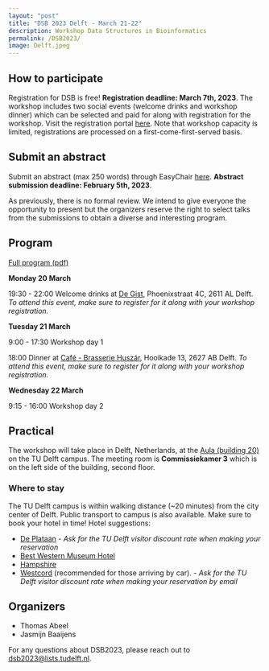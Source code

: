 ```yaml
---
layout: "post"
title: "DSB 2023 Delft - March 21-22"
description: Workshop Data Structures in Bioinformatics
permalink: /DSB2023/
image: Delft.jpeg
---
```

## How to participate

Registration for DSB is free! **Registration deadline: March 7th, 2023**. The workshop includes two social events (welcome drinks and workshop dinner) which can be selected and paid for along with registration for the workshop. Visit the registration portal [here](https://www.aanmelder.nl/141481). Note that workshop capacity is limited, registrations are processed on a first-come-first-served basis.

## Submit an abstract

Submit an abstract (max 250 words) through EasyChair [here](https://easychair.org/conferences/?conf=dsb2023). **Abstract submission deadline: February 5th, 2023**.

As previously, there is no formal review. We intend to give everyone the opportunity to present but the organizers reserve the right to select talks from the submissions to obtain a diverse and interesting program.

## Program

[Full program (pdf)](DSB2023_program.pdf)

**Monday 20 March**

19:30 - 22:00 Welcome drinks at [De Gist](https://goo.gl/maps/cwuVSQe7p1CinBJt5), Phoenixstraat 4C, 2611 AL Delft. *To attend this event, make sure to register for it along with your workshop registration.*

**Tuesday 21 March**

9:00 - 17:30 Workshop day 1

18:00 Dinner at [Café - Brasserie Huszár](https://goo.gl/maps/KmFCDJMYaYV7bxT39), Hooikade 13, 2627 AB Delft. *To attend this event, make sure to register for it along with your workshop registration.*

**Wednesday 22 March**

9:15 - 16:00 Workshop day 2



## Practical

The workshop will take place in Delft, Netherlands, at the [Aula (building 20)](https://goo.gl/maps/nzppeFnoPeZ8PMPj8) on the TU Delft campus. The meeting room is **Commissiekamer 3** which is on the left side of the building, second floor.

### Where to stay

The TU Delft campus is within walking distance (~20 minutes) from the city center of Delft. Public transport to campus is also available. Make sure to book your hotel in time! Hotel suggestions:

* [De Plataan](https://www.hoteldeplataan.nl/) - *Ask for the TU Delft visitor discount rate when making your reservation*
* [Best Western Museum Hotel]([https://www.bestwestern.nl/booking-path/hotel-details/best-western-museumhotels-delft-delft-92579) 
* [Hampshire](https://www.hampshire-hotels.com/hotels/hampshire-hotel-delft-centre)
* [Westcord](https://westcordhotels.nl/hotel/hotel-delft/) (recommended for those arriving by car). - *Ask for the TU Delft visitor discount rate when making your reservation by email*

## Organizers

* Thomas Abeel
* Jasmijn Baaijens

For any questions about DSB2023, please reach out to [dsb2023@lists.tudelft.nl](mailto:dsb2023@lists.tudelft.nl).
